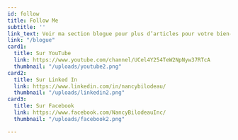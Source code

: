 ```yaml
---
id: follow
title: Follow Me
subtitle: ''
link_text: Voir ma section blogue pour plus d’articles pour votre bien-être >
link: "/blogue"
card1:
  title: Sur YouTube
  link: https://www.youtube.com/channel/UCel4Y254TeW2NpNyw37RTcA
  thumbnail: "/uploads/youtube2.png"
card2:
  title: Sur Linked In
  link: https://www.linkedin.com/in/nancybilodeau/
  thumbnail: "/uploads/linkedin2.png"
card3:
  title: Sur Facebook
  link: https://www.facebook.com/NancyBilodeauInc/
  thumbnail: "/uploads/facebook2.png"

---
```


